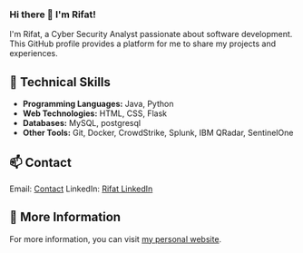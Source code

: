 ### Hi there 👋 I'm Rifat!

I'm Rifat, a Cyber Security Analyst passionate about software development. This GitHub profile provides a platform for me to share my projects and experiences.

## 🔧 Technical Skills

- **Programming Languages:** Java, Python
- **Web Technologies:** HTML, CSS, Flask
- **Databases:** MySQL, postgresql
- **Other Tools:** Git, Docker, CrowdStrike, Splunk, IBM QRadar, SentinelOne


## 📫 Contact

Email: [Contact](mailto:rifatpinarci@hotmail.com)
LinkedIn: [Rifat LinkedIn](https://www.linkedin.com/in/rifatburak/)


## 💬 More Information

For more information, you can visit [my personal website]([https://www.rifat.com](https://rifatburak.pythonanywhere.com/)).
<!--
## 🌱 Currently Learning

I'm currently working on mastering X technology and would like to delve deeper into Y.

## 💬 More Information

For more information, you can visit [my personal website](https://www.rifat.com).


<!--
**rifatburak/rifatburak** is a ✨ _special_ ✨ repository because its `README.md` (this file) appears on your GitHub profile.

Here are some ideas to get you started:

- 🔭 I’m currently working on ...
- 🌱 I’m currently learning ...
- 👯 I’m looking to collaborate on ...
- 🤔 I’m looking for help with ...
- 💬 Ask me about ...
- 📫 How to reach me: ...
- 😄 Pronouns: ...
- ⚡ Fun fact: ...
-->
